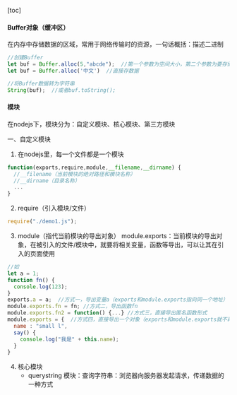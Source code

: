 [toc]
#### Buffer对象（缓冲区）
在内存中存储数据的区域，常用于网络传输时的资源，一句话概括：描述二进制
```js
//创建Buffer
let buf = Buffer.alloc(5,"abcde");  //第一个参数为空间大小，第二个参数为要存储的数据
let buf = Buffer.alloc('中文')  //直接存数据

//将Buffer数据转为字符串
String(buf);  //或者buf.toString();
```

#### 模块
在nodejs下，模块分为：自定义模块、核心模块、第三方模块

一、自定义模块
1. 在nodejs里，每一个文件都是一个模块
```js
function(exports,require,module,__filename,__dirname) {
  //__filename（当前模块的绝对路径和模块名称）
  //__dirname（目录名称）
  ...
}
```
2. require（引入模块/文件）
```js
require("./demo1.js");
```
3. module（指代当前模块的导出对象）
module.exports：当前模块的导出对象，在被引入的文件/模块中，就要将相关变量，函数等导出，可以让其在引入的页面使用
```js
//如
let a = 1;
function fn() {
  console.log(123);
}
exports.a = a;  //方式一，导出变量a（exports和module.exports指向同一个地址）
module.exports.fn = fn; //方式二，导出函数fn
module.exports.fn2 = function() {...} //方式三，直接导出匿名函数形式
module.exports = {  //方式四，直接导出一个对象（exports和module.exports就不再指向同一个对象，也就是说现在的module.exports把之前的给覆盖掉了）
  name : "small l",
  say() {
    console.log("我是" + this.name);
  }
}
```
4. 核心模块
    - querystring 模块：查询字符串：浏览器向服务器发起请求，传递数据的一种方式